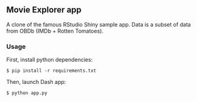 ## Movie Explorer app

A clone of the famous RStudio Shiny sample app.
Data is a subset of data from OBDb (IMDb + Rotten Tomatoes).

### Usage

First, install python dependencies:

```
$ pip install -r requirements.txt
```

Then, launch Dash app:
```
$ python app.py
```
